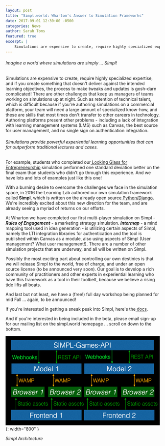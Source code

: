 ```yaml
---
layout: post
title: "Simpl.world: Wharton's Answer to Simulation Frameworks"
date: 2017-09-01 12:30:00 -0500
categories: News
author: Sarah Toms
featured: true
excerpt: |
    Simulations are expensive to create, require highly specialized expertise, and if you create something that doesn't deliver against the intended learning objectives, the process to make tweaks and updates is gosh-darn complicated!
---
```




###### Imagine a world where simulations are simply ... Simpl!

Simulations are expensive to create, require highly specialized expertise, and if you create something that doesn't deliver against the intended learning objectives, the process to make tweaks and updates is gosh-darn complicated! There are other challenges that keep us managers of teams working on simulations up at night. Such as retention of technical talent, which is difficult because if you're authoring simulations on a commercial platform, your team will need a large amount of specialized know-how, and these are skills that most times don't transfer to other careers in technology. Authoring platforms present other problems - including a lack of integration with learning management systems (LMS) such as Canvas, the best source for user management, and no single sign on authentication integration.

###### Simulations provide powerful experiential learning opportunities that can far outperform traditional lectures and cases.

For example, students who completed our[ Looking Glass for Entrepreneurship](http://simulations.wharton.upenn.edu/looking-glass/) simulation performed one standard deviation better on the final exam than students who didn't go through this experience. And we have lots and lots of examples just like this one!

With a burning desire to overcome the challenges we face in the simulation space, in 2016 the Learning Lab authored our own simulation framework called **Simpl**, which is written on the already open source[ Python/Django](https://www.djangoproject.com/). We're incredibly excited about this new direction for the team, and are already seeing a myriad of returns on our efforts.

At Wharton we have completed our first multi-player simulation on Simpl - **_Rules of Engagement_** - a marketing strategy simulation. **_Intermap_** - a mind mapping tool used in idea generation - is utilizing certain aspects of Simpl, namely the LTI integration libraries for authentication and the tool is published within Canvas as a module, also using aspects of Simpl (User management? What user management!). There are a number of other simulation projects that are underway, and all will be written on Simpl.

Possibly the most exciting part about controlling our own destinies is that we will release Simpl to the world, free of charge, and under an open source license (to be announced very soon). Our goal is to develop a rich community of practitioners and other experts in experiential learning who have this framework as a tool in their toolbelt, because we believe a rising tide lifts all boats.

And last but not least, we have a (free!) full day workshop being planned for mid Fall … again, to be announced!

If you're interested in getting a sneak peak into Simpl, here's the[ docs](https://lldev-team.gitlab.io/simpl-docs/).

And if you're interested in being included in the beta, please email sign-up for our mailing list on the simpl.world homepage … scroll on down to the bottom.

![image alt text](/assets/img/blog/whartons-answer-simulation-frameworks/image_0.png){: width="800" }

*Simpl Architecture*
